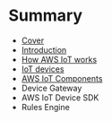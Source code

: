 # Summary

* [Cover](README.md)
* [Introduction](documentation/Introduction.md)
* [How AWS IoT works](how_aws_iot_works.md)
* [IoT devices](iot_devices.md)
* [AWS IoT Components](aws_iot_components.md)
* Device Gateway
* AWS IoT Device SDK
* Rules Engine

